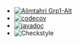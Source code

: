 * [![Alimtahri Grp1-Alt](https://circleci.com/gh/mtahri-ali/ceri-m1-techniques-de-test.svg?style=svg)](https://app.circleci.com/pipelines/github/mtahri-ali)
* [![codecov](https://app.codecov.io/gh/mtahri-ali/ceri-m1-techniques-de-test/branch/master/graph/badge.svg)](https://app.codecov.io/gh/mtahri-ali/ceri-m1-techniques-de-test)
* [![javadoc](https://javadoc.io/badge2/org.springframework/spring-core/javadoc.svg)](https://mtahri-ali.github.io/ceri-m1-techniques-de-test/)
* ![Checkstyle](Desktop/TT/ceri-m1-techniques-de-test/site/badges/checkstyle-result.svg)